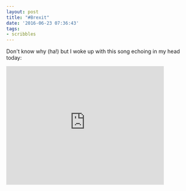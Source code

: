 ```yaml
---
layout: post
title: "#Brexit"
date: '2016-06-23 07:36:43'
tags:
- scribbles
---
```


Don't know why (ha!) but I woke up with this song echoing in my head today:

<iframe width="420" height="315" src="https://www.youtube.com/embed/49xzZkepaGY" frameborder="0" allowfullscreen></iframe>